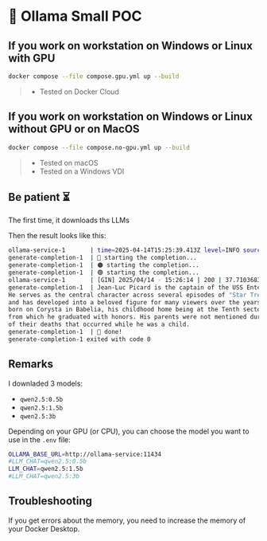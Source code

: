 # 🦙 Ollama Small POC

## If you work on workstation on Windows or Linux with GPU

```bash
docker compose --file compose.gpu.yml up --build
```
> - Tested on Docker Cloud

## If you work on workstation on Windows or Linux without GPU or on MacOS

```bash
docker compose --file compose.no-gpu.yml up --build
```
> - Tested on macOS
> - Tested on a Windows VDI

## Be patient ⏳

The first time, it downloads ths LLMs

Then the result looks like this:
```bash
ollama-service-1       | time=2025-04-14T15:25:39.413Z level=INFO source=server.go:619 msg="llama runner started in 2.02 seconds"
generate-completion-1  | 🔴 starting the completion...
generate-completion-1  | 🟠 starting the completion...
generate-completion-1  | 🟢 starting the completion...
ollama-service-1       | [GIN] 2025/04/14 - 15:26:14 | 200 | 37.710368392s |   192.168.128.3 | POST     "/v1/chat/completions"
generate-completion-1  | Jean-Luc Picard is the captain of the USS Enterprise and one of the three founders of Starfleet. 
He serves as the central character across several episodes of "Star Trek: The Next Generation" 
and has developed into a beloved figure for many viewers over the years. Jean-Luc Picard was 
born on Corysta in Babelia, his childhood home being at the Tenth sector Academy on Utopian-Principality, 
from which he graduated with honors. His parents were not mentioned during my brief narrative 
of their deaths that occurred while he was a child.
generate-completion-1  | 🔵 done!
generate-completion-1 exited with code 0
```

## Remarks

I downladed 3 models:
- `qwen2.5:0.5b`
- `qwen2.5:1.5b`
- `qwen2.5:3b`

Depending on your GPU (or CPU), you can choose the model you want to use in the `.env` file:
```bash
OLLAMA_BASE_URL=http://ollama-service:11434
#LLM_CHAT=qwen2.5:0.5b
LLM_CHAT=qwen2.5:1.5b
#LLM_CHAT=qwen2.5:3b
```

## Troubleshooting

If you get errors about the memory, you need to increase the memory of your Docker Desktop.
